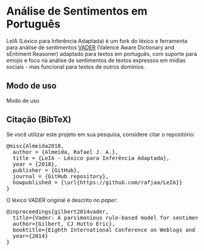 # Análise de Sentimentos em Português

LeIA (Léxico para Inferência Adaptada) é um fork do léxico e ferramenta para análise de sentimentos <a href="https://github.com/cjhutto/vaderSentiment">VADER</a> (Valence Aware Dictionary and sEntiment Reasoner) adaptado para textos em português, com suporte para emojis e foco na análise de sentimentos de textos expressos em mídias sociais - mas funcional para textos de outros domínios.


Modo de uso
-----------
Modo de uso


Citação (BibTeX)
----------------
Se você utilizar este projeto em sua pesquisa, considere citar o repositório:

<pre>
@misc{Almeida2018,
  author = {Almeida, Rafael J. A.},
  title = {LeIA - Léxico para Inferência Adaptada},
  year = {2018},
  publisher = {GitHub},
  journal = {GitHub repository},
  howpublished = {\url{https://github.com/rafjaa/LeIA}}
}
</pre>


O léxico VADER original é descrito no _paper_:

<pre>
@inproceedings{gilbert2014vader,
  title={Vader: A parsimonious rule-based model for sentiment analysis of social media text},
  author={Gilbert, CJ Hutto Eric},
  booktitle={Eighth International Conference on Weblogs and Social Media (ICWSM-14). Available at (20/04/16) http://comp. social. gatech. edu/papers/icwsm14. vader. hutto. pdf},
  year={2014}
}
</pre>
